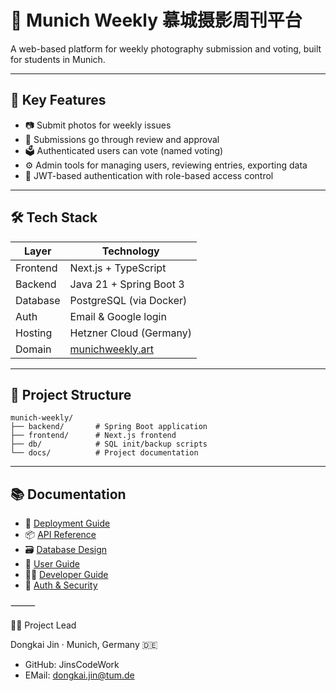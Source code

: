 # 📸 Munich Weekly 慕城摄影周刊平台

A web-based platform for weekly photography submission and voting, built for students in Munich.

---

## 🌟 Key Features

- 📷 Submit photos for weekly issues
- 🧾 Submissions go through review and approval
- 🗳️ Authenticated users can vote (named voting)
- ⚙️ Admin tools for managing users, reviewing entries, exporting data
- 🔐 JWT-based authentication with role-based access control

---

## 🛠️ Tech Stack

| Layer     | Technology                |
|----------|----------------------------|
| Frontend | Next.js + TypeScript       |
| Backend  | Java 21 + Spring Boot 3    |
| Database | PostgreSQL (via Docker)    |
| Auth     | Email & Google login       |
| Hosting  | Hetzner Cloud (Germany)    |
| Domain   | [munichweekly.art](https://munichweekly.art) |

---

## 📂 Project Structure

```
munich-weekly/
├── backend/       # Spring Boot application
├── frontend/      # Next.js frontend
├── db/            # SQL init/backup scripts
└── docs/          # Project documentation
```

---

## 📚 Documentation

- 🧭 [Deployment Guide](./docs/deployment.md)
- 📦 [API Reference](./docs/api.md)
- 🗃️ [Database Design](./docs/database.md)
- 👤 [User Guide](./docs/user-guide.md)
- 🧑‍💻 [Developer Guide](./docs/dev-guide.md)
- 🔐 [Auth & Security](./docs/auth.md)

⸻

🧑‍💼 Project Lead

Dongkai Jin · Munich, Germany 🇩🇪
- GitHub: JinsCodeWork
- EMail: dongkai.jin@tum.de
